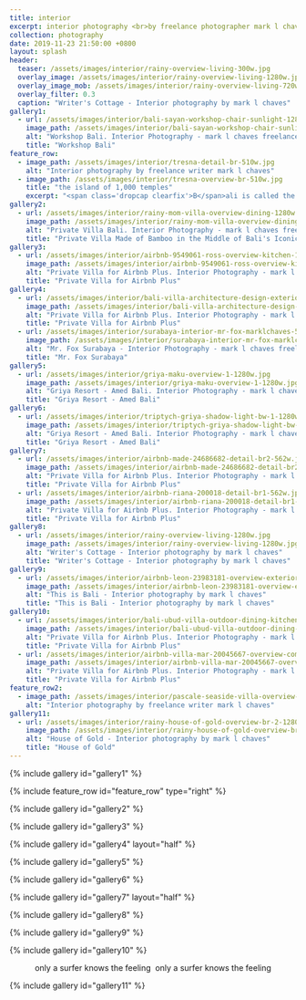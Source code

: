 ```yaml
---
title: interior
excerpt: interior photography <br>by freelance photographer mark l chaves
collection: photography
date: 2019-11-23 21:50:00 +0800
layout: splash
header:
  teaser: /assets/images/interior/rainy-overview-living-300w.jpg
  overlay_image: /assets/images/interior/rainy-overview-living-1280w.jpg
  overlay_image_mob: /assets/images/interior/rainy-overview-living-720w.jpg
  overlay_filter: 0.3
  caption: "Writer's Cottage - Interior photography by mark l chaves"
gallery1:
  - url: /assets/images/interior/bali-sayan-workshop-chair-sunlight-1280w.jpg
    image_path: /assets/images/interior/bali-sayan-workshop-chair-sunlight-1280w.jpg
    alt: "Workshop Bali. Interior Photography - mark l chaves freelance photographer Bali"
    title: "Workshop Bali"
feature_row:
  - image_path: /assets/images/interior/tresna-detail-br-510w.jpg
    alt: "Interior photography by freelance writer mark l chaves"
  - image_path: /assets/images/interior/tresna-overview-br-510w.jpg
    title: "the island of 1,000 temples"
    excerpt: "<span class='dropcap clearfix'>B</span>ali is called the island of 1,000 temples. it might as well be called the island of 1,000 interior designs. from full-on bamboo structures in the rice paddies to cozy riverside cabins to contemporary cliff side villas, Bali’s interiors are as diverse as the Balinese culture.<br><br>left and above a luxury cabin at Tresna Bali Cooking School."
gallery2:
  - url: /assets/images/interior/rainy-mom-villa-overview-dining-1280w.jpg
    image_path: /assets/images/interior/rainy-mom-villa-overview-dining-1280w.jpg
    alt: "Private Villa Bali. Interior Photography - mark l chaves freelance photographer Bali"
    title: "Private Villa Made of Bamboo in the Middle of Bali's Iconic Rice Paddies"
gallery3:
  - url: /assets/images/interior/airbnb-9549061-ross-overview-kitchen-1280w.jpg
    image_path: /assets/images/interior/airbnb-9549061-ross-overview-kitchen-1280w.jpg
    alt: "Private Villa for Airbnb Plus. Interior Photography - mark l chaves freelance photographer Bali"
    title: "Private Villa for Airbnb Plus"
gallery4:
  - url: /assets/images/interior/bali-villa-architecture-design-exterior-pool-562w.jpg
    image_path: /assets/images/interior/bali-villa-architecture-design-exterior-pool-562w.jpg
    alt: "Private Villa for Airbnb Plus. Interior Photography - mark l chaves freelance photographer Bali"
    title: "Private Villa for Airbnb Plus"
  - url: /assets/images/interior/surabaya-interior-mr-fox-marklchaves-562w.jpg
    image_path: /assets/images/interior/surabaya-interior-mr-fox-marklchaves-562w.jpg
    alt: "Mr. Fox Surabaya - Interior Photography - mark l chaves freelance photographer Bali"
    title: "Mr. Fox Surabaya"
gallery5:
  - url: /assets/images/interior/griya-maku-overview-1-1280w.jpg
    image_path: /assets/images/interior/griya-maku-overview-1-1280w.jpg
    alt: "Griya Resort - Amed Bali. Interior Photography - mark l chaves freelance photographer Bali"
    title: "Griya Resort - Amed Bali"
gallery6:
  - url: /assets/images/interior/triptych-griya-shadow-light-bw-1-1280w.jpg
    image_path: /assets/images/interior/triptych-griya-shadow-light-bw-1-1280w.jpg
    alt: "Griya Resort - Amed Bali. Interior Photography - mark l chaves freelance photographer Bali"
    title: "Griya Resort - Amed Bali"
gallery7:
  - url: /assets/images/interior/airbnb-made-24686682-detail-br2-562w.jpg
    image_path: /assets/images/interior/airbnb-made-24686682-detail-br2-562w.jpg
    alt: "Private Villa for Airbnb Plus. Interior Photography - mark l chaves freelance photographer Bali"
    title: "Private Villa for Airbnb Plus"
  - url: /assets/images/interior/airbnb-riana-200018-detail-br1-562w.jpg
    image_path: /assets/images/interior/airbnb-riana-200018-detail-br1-562w.jpg
    alt: "Private Villa for Airbnb Plus. Interior Photography - mark l chaves freelance photographer Bali"
    title: "Private Villa for Airbnb Plus"
gallery8:
  - url: /assets/images/interior/rainy-overview-living-1280w.jpg
    image_path: /assets/images/interior/rainy-overview-living-1280w.jpg
    alt: "Writer's Cottage - Interior photography by mark l chaves"
    title: "Writer's Cottage - Interior photography by mark l chaves"
gallery9:
  - url: /assets/images/interior/airbnb-leon-23983181-overview-exterior-1280w.jpg
    image_path: /assets/images/interior/airbnb-leon-23983181-overview-exterior-1280w.jpg
    alt: "This is Bali - Interior photography by mark l chaves"
    title: "This is Bali - Interior photography by mark l chaves"
gallery10:
  - url: /assets/images/interior/bali-ubud-villa-outdoor-dining-kitchen-1280w.jpg
    image_path: /assets/images/interior/bali-ubud-villa-outdoor-dining-kitchen-562w.jpg
    alt: "Private Villa for Airbnb Plus. Interior Photography - mark l chaves freelance photographer Bali"
    title: "Private Villa for Airbnb Plus"
  - url: /assets/images/interior/airbnb-villa-mar-20045667-overview-common-1280w.jpg
    image_path: /assets/images/interior/airbnb-villa-mar-20045667-overview-common-562w.jpg
    alt: "Private Villa for Airbnb Plus. Interior Photography - mark l chaves freelance photographer Bali"
    title: "Private Villa for Airbnb Plus"
feature_row2:
  - image_path: /assets/images/interior/pascale-seaside-villa-overview-exterior-ZB5gnhz-800w.jpg
    alt: "Interior photography by freelance writer mark l chaves"
gallery11:
  - url: /assets/images/interior/rainy-house-of-gold-overview-br-2-1280w.jpg
    image_path: /assets/images/interior/rainy-house-of-gold-overview-br-2-1280w.jpg
    alt: "House of Gold - Interior photography by mark l chaves"
    title: "House of Gold"
---
```

{% include gallery id="gallery1" %}

{% include feature_row id="feature_row" type="right" %}

{% include gallery id="gallery2" %}

{% include gallery id="gallery3" %}

{% include gallery id="gallery4" layout="half" %}

{% include gallery id="gallery5" %}

{% include gallery id="gallery6" %}

{% include gallery id="gallery7" layout="half" %}

{% include gallery id="gallery8" %}

{% include gallery id="gallery9" %}

{% include gallery id="gallery10" %}

<div style="text-align: center;">
  <span class="bottoms-up">only a surfer knows the feeling</span>
  <img data-src="/assets/images/interior/pascale-seaside-villa-overview-exterior-ZB5gnhz-800w.jpg" style="vertical-align:top;" class="lazyload">
  <span class="vert-me">only a surfer knows the feeling</span>
</div>

{% include gallery id="gallery11" %}